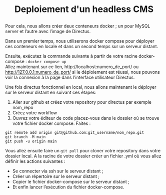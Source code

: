 # <p align="center">Deploiement d'un headless CMS</p>

Pour cela, nous allons créer deux conteneurs docker ; un pour MySQL server et l’autre avec l’image de Directus. 

Dans un premier temps, nous utiliserons docker compose pour déployer ces conteneurs en locale et dans un second temps sur un serveur distant.    

Ensuite, exécutez la commande suivante à partir de votre racine docker-compose :
 ``docker compose up``  
 Allez maintenant sur ce lien, http://localhost:numero_de_port/ ou http://127.0.0.1:numero_de_port/  si le déploiement est réussi, nous pouvons voir la connexion à la page dans l'interface utilisateur Directus. 

 Une fois directus fonctionnel en local, nous allons maintenant le déployer sur le serveur distant en suivant ces étapes:  
1. Aller sur github et créez votre repository pour directus par exemple nom_repo
2. Créez votre workflow
3. Ouvrez votre éditeur de code placez-vous dans le dossier où se trouve votre fichier docker compose. Faites :
```
git remote add origin git@github.com:git_username/nom_repo.git
git branch -M main
git push -u origin main
```
Vous allez ensuite faire un `git pull` pour cloner votre repository dans votre dossier local. A la racine de votre dossier créer un fichier .yml où vous allez définir les actions suivantes :
- Se connecter via ssh sur le serveur distant ;
- Créer un répertoire sur le serveur distant ;
- Copier le fichier docker-compose sur le serveur distant ;
- Et enfin lancer l’exécution du fichier docker-compose.